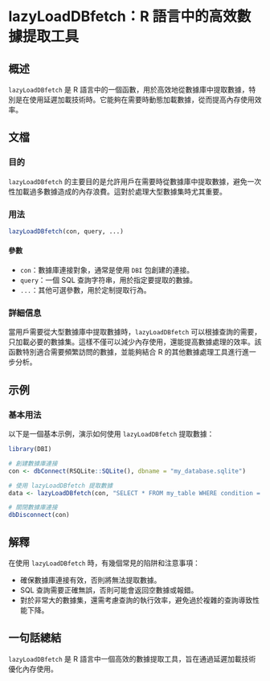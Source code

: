 <!--
Meta Description: # lazyLoadDBfetch：R 語言中的高效數據提取工具 ## 概述 `lazyLoadDBfetch` 是 R 語言中的一個函數，用於高效地從數據庫中提取數據，特別是在使用延遲加載技術時。它能夠在需要時動態加載數據，從而提高內存使用效率。 ## 文檔 ### 目的 `lazyLoadDBf...
Meta Keywords: lazyloaddbfetch, con, query, dbi, sql
-->

# lazyLoadDBfetch：R 語言中的高效數據提取工具

## 概述
`lazyLoadDBfetch` 是 R 語言中的一個函數，用於高效地從數據庫中提取數據，特別是在使用延遲加載技術時。它能夠在需要時動態加載數據，從而提高內存使用效率。

## 文檔
### 目的
`lazyLoadDBfetch` 的主要目的是允許用戶在需要時從數據庫中提取數據，避免一次性加載過多數據造成的內存浪費。這對於處理大型數據集時尤其重要。

### 用法
```R
lazyLoadDBfetch(con, query, ...)
```

#### 參數
- `con`：數據庫連接對象，通常是使用 `DBI` 包創建的連接。
- `query`：一個 SQL 查詢字符串，用於指定要提取的數據。
- `...`：其他可選參數，用於定制提取行為。

### 詳細信息
當用戶需要從大型數據庫中提取數據時，`lazyLoadDBfetch` 可以根據查詢的需要，只加載必要的數據集。這樣不僅可以減少內存使用，還能提高數據處理的效率。該函數特別適合需要頻繁訪問的數據，並能夠結合 R 的其他數據處理工具進行進一步分析。

## 示例
### 基本用法
以下是一個基本示例，演示如何使用 `lazyLoadDBfetch` 提取數據：

```R
library(DBI)

# 創建數據庫連接
con <- dbConnect(RSQLite::SQLite(), dbname = "my_database.sqlite")

# 使用 lazyLoadDBfetch 提取數據
data <- lazyLoadDBfetch(con, "SELECT * FROM my_table WHERE condition = TRUE")

# 關閉數據庫連接
dbDisconnect(con)
```

## 解釋
在使用 `lazyLoadDBfetch` 時，有幾個常見的陷阱和注意事項：
- 確保數據庫連接有效，否則將無法提取數據。
- SQL 查詢需要正確無誤，否則可能會返回空數據或報錯。
- 對於非常大的數據集，還需考慮查詢的執行效率，避免過於複雜的查詢導致性能下降。

## 一句話總結
`lazyLoadDBfetch` 是 R 語言中一個高效的數據提取工具，旨在通過延遲加載技術優化內存使用。